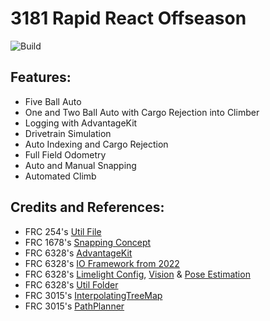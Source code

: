 # 3181 Rapid React Offseason 
![Build](https://github.com/pittsfordrobotics/rapidreact2022/actions/workflows/frcbuild.yml/badge.svg?branch=advantageKit)
## Features:
- Five Ball Auto
- One and Two Ball Auto with Cargo Rejection into Climber
- Logging with AdvantageKit
- Drivetrain Simulation 
- Auto Indexing and Cargo Rejection
- Full Field Odometry
- Auto and Manual Snapping
- Automated Climb

## Credits and References:
- FRC 254's [Util File](https://raw.githubusercontent.com/Team254/FRC-2020-Public/master/src/main/java/com/team254/lib/util/Util.java)
- FRC 1678's [Snapping Concept](https://github.com/frc1678/C2022)
- FRC 6328's [AdvantageKit](https://github.com/Mechanical-Advantage/AdvantageKit)
- FRC 6328's [IO Framework from 2022](https://github.com/Mechanical-Advantage/RobotCode2022/tree/main/src/main/java/frc/robot/subsystems)
- FRC 6328's [Limelight Config](https://github.com/Mechanical-Advantage/RobotCode2022/blob/main/2022_Targets.vpr), [Vision](https://github.com/Mechanical-Advantage/RobotCode2022/tree/main/src/main/java/frc/robot/subsystems/vision) & [Pose Estimation](https://github.com/Mechanical-Advantage/RobotCode2022/blob/main/src/main/java/frc/robot/RobotState.java)
- FRC 6328's [Util Folder](https://github.com/Mechanical-Advantage/RobotCode2022/tree/main/src/main/java/frc/robot/util) 
- FRC 3015's [InterpolatingTreeMap](https://github.com/3015RangerRobotics/RobotCode2021/blob/main/src/main/java/lib/LookupTable.java)
- FRC 3015's [PathPlanner](https://github.com/mjansen4857/pathplanner)